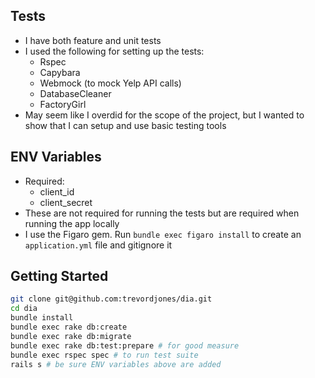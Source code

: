 ## Tests
* I have both feature and unit tests
* I used the following for setting up the tests:
  * Rspec
  * Capybara
  * Webmock (to mock Yelp API calls)
  * DatabaseCleaner
  * FactoryGirl
* May seem like I overdid for the scope of the project, but I wanted to show that I can setup and use basic testing tools

## ENV Variables
* Required:
  * client_id
  * client_secret
* These are not required for running the tests but are required when running the app locally
* I use the Figaro gem. Run `bundle exec figaro install` to create an `application.yml` file and gitignore it

## Getting Started
```bash
git clone git@github.com:trevordjones/dia.git
cd dia
bundle install
bundle exec rake db:create
bundle exec rake db:migrate
bundle exec rake db:test:prepare # for good measure
bundle exec rspec spec # to run test suite
rails s # be sure ENV variables above are added
```
